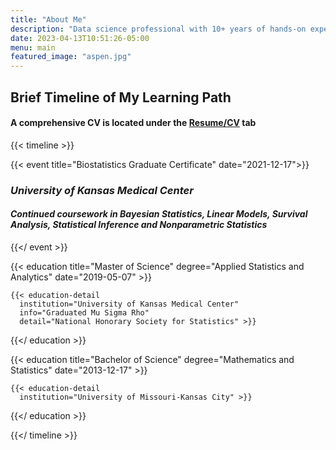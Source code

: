 ```yaml
---
title: "About Me"
description: "Data science professional with 10+ years of hands-on experience in advanced analytics, software engineering, statistics, and applied machine learning."
date: 2023-04-13T10:51:26-05:00
menu: main
featured_image: "aspen.jpg"
---
```


## Brief Timeline of My Learning Path

#### A comprehensive CV is located under the [Resume/CV](https://jmwinemiller.github.io/portfolio/resume "Current CV") tab

{{< timeline >}}

  {{< event
   title="Biostatistics Graduate Certificate"
   date="2021-12-17">}}
    <h3>
    <i>
      University of Kansas Medical Center
    </h3>
    <h4>
      Continued coursework in Bayesian Statistics, Linear Models, Survival Analysis, Statistical Inference and Nonparametric Statistics
    </i>
    </h4>
  {{</ event >}}


  {{< education
    title="Master of Science"
    degree="Applied Statistics and Analytics"
    date="2019-05-07" >}}

    {{< education-detail
      institution="University of Kansas Medical Center"
      info="Graduated Mu Sigma Rho"
      detail="National Honorary Society for Statistics" >}}

  {{</ education >}}

  {{< education
    title="Bachelor of Science"
    degree="Mathematics and Statistics"
    date="2013-12-17" >}}

    {{< education-detail
      institution="University of Missouri-Kansas City" >}}

  {{</ education >}}

{{</ timeline >}}